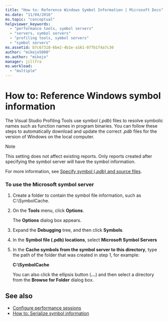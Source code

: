 ```yaml
---
title: "How to: Reference Windows Symbol Information | Microsoft Docs"
ms.date: "11/04/2016"
ms.topic: "conceptual"
helpviewer_keywords:
  - "performance tools, symbol servers"
  - "servers, symbol servers"
  - "profiling tools, symbol servers"
  - "symbol servers"
ms.assetid: b7c67318-6be2-4b1e-a161-077b1f4a7c30
author: "mikejo5000"
ms.author: "mikejo"
manager: jillfra
ms.workload:
  - "multiple"
---
```

# How to: Reference Windows symbol information
The Visual Studio Profiling Tools use symbol (.*pdb*) files to resolve symbolic names such as function names in program binaries. You can follow these steps to automatically download and update the correct .*pdb* files for the version of Windows on the local computer.

> [!NOTE]
>  This setting does not affect existing reports. Only reports created after specifying the symbol server will have the symbol information.

 For more information, see [Specify symbol (.*pdb*) and source files](../debugger/specify-symbol-dot-pdb-and-source-files-in-the-visual-studio-debugger.md).

### To use the Microsoft symbol server

1. Create a folder to contain the symbol file information, such as C:\SymbolCache.

2. On the **Tools** menu, click **Options**.

     The **Options** dialog box appears.

3. Expand the **Debugging** tree, and then click **Symbols**.

4. In the **Symbol file (.pdb) locations**, select **Microsoft Symbol Servers**

5. In the **Cache symbols from the symbol server to this directory**, type the path of the folder that was created in step 1, for example:

     **C:\SymbolCache**

     You can also click the ellipsis button (**...**) and then select a directory from the **Browse for Folder** dialog box.

## See also
- [Configure performance sessions](../profiling/configuring-performance-sessions.md)
- [How to: Serialize symbol information](../profiling/how-to-serialize-symbol-information.md)